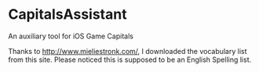 # CapitalsAssistant
An auxiliary tool for iOS Game Capitals


Thanks to http://www.mieliestronk.com/, I downloaded the vocabulary list from this site. Please noticed this is supposed to be an English Spelling list.
